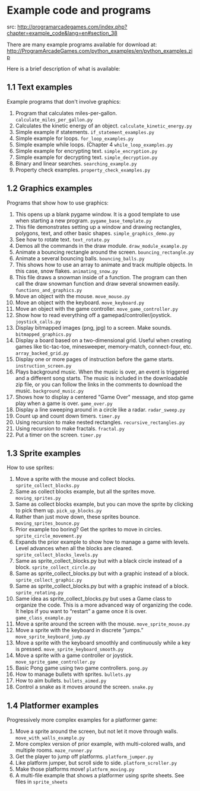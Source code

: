# Example code and programs
src: http://programarcadegames.com/index.php?chapter=example_code&lang=en#section_38 

There are many example programs available for download at:
http://ProgramArcadeGames.com/python_examples/en/python_examples.zip

Here is a brief description of what is available:

## 1.1 Text examples
Example programs that don't involve graphics:

1. Program that calculates miles-per-gallon.
    `calculate_miles_per_gallon.py`
2. Calculates the kinetic energy of an object.
`calculate_kinetic_energy.py`
3. Simple example if statements.
`if_statement_examples.py`
4. Simple example for loops.
`for_loop_examples.py`
5. Simple example while loops. (Chapter 4
`while_loop_examples.py`
6. Simple example for encrypting text.
`simple_encryption.py`
7. Simple example for decrypting text.
`simple_decryption.py`
8. Binary and linear searches.
`searching_example.py`
9. Property check examples.
`property_check_examples.py`


## 1.2 Graphics examples
Programs that show how to use graphics:

1. This opens up a blank pygame window. It is a good template to use when starting a new program.
`pygame_base_template.py`
2. This file demonstrates setting up a window and drawing rectangles, polygons, text, and other basic shapes.
`simple_graphics_demo.py`
3. See how to rotate text.
`text_rotate.py`
4. Demos all the commands in the draw module.
`draw_module_example.py`
5. Animate a bouncing rectangle around the screen.
`bouncing_rectangle.py`
6. Animate a several bouncing balls.
`bouncing_balls.py`
7. This shows how to use an array to animate and track multiple objects. In this case, snow flakes.
`animating_snow.py`
8. This file draws a snowman inside of a function. The program can then call the draw snowman function and draw several snowmen easily.
`functions_and_graphics.py`
9. Move an object with the mouse.
`move_mouse.py`
10. Move an object with the keyboard.
`move_keyboard.py`
11. Move an object with the game controller.
`move_game_controller.py`
12. Show how to read everything off a gamepad/controller/joystick.
`joystick_calls.py`
13. Display bitmapped images (png, jpg) to a screen. Make sounds.
`bitmapped_graphics.py`
14. Display a board based on a two-dimensional grid. Useful when creating games like tic-tac-toe, minesweeper, memory-match, connect-four, etc.
`array_backed_grid.py`
15. Display one or more pages of instruction before the game starts.
`instruction_screen.py`
16. Plays background music. When the music is over, an event is triggered and a different song starts. The music is included in the downloadable zip file, or you can follow the links in the comments to download the music.
`background_music.py`
17. Shows how to display a centered "Game Over" message, and stop game play when a game is over.
`game_over.py`
18. Display a line sweeping around in a circle like a radar.
`radar_sweep.py`
19. Count up and count down timers.
`timer.py`
20. Using recursion to make nested rectangles.
`recursive_rectangles.py`
21. Using recursion to make fractals.
`fractal.py`
22. Put a timer on the screen.
`timer.py`

## 1.3 Sprite examples
How to use sprites:

1. Move a sprite with the mouse and collect blocks.
`sprite_collect_blocks.py`
2. Same as collect blocks example, but all the sprites move.
`moving_sprites.py`
3. Same as collect blocks example, but you can move the sprite by clicking to pick them up.
`pick_up_blocks.py`
4. Rather than just move down, these sprites bounce.
`moving_sprites_bounce.py`
5. Prior example too boring? Get the sprites to move in circles.
`sprite_circle_movement.py`
6. Expands the prior example to show how to manage a game with levels. Level advances when all the blocks are cleared.
`sprite_collect_blocks_levels.py`
7. Same as sprite_collect_blocks.py but with a black circle instead of a block.
`sprite_collect_circle.py`
8. Same as sprite_collect_blocks.py but with a graphic instead of a block.
`sprite_collect_graphic.py`
9. Same as sprite_collect_blocks.py but with a graphic instead of a block.
`sprite_rotating.py`
10. Same idea as sprite_collect_blocks.py but uses a Game class to organize the code. This is a more advanced way of organizing the code. It helps if you want to “restart” a game once it is over.
`game_class_example.py`
11. Move a sprite around the screen with the mouse.
`move_sprite_mouse.py`
12. Move a sprite with the keyboard in discrete “jumps.”
`move_sprite_keyboard_jump.py`
13. Move a sprite with the keyboard smoothly and continuously while a key is pressed.
`move_sprite_keyboard_smooth.py`
14. Move a sprite with a game controller or joystick.
`move_sprite_game_controller.py`
15. Basic Pong game using two game controllers.
`pong.py`
16. How to manage bullets with sprites.
`bullets.py`
17. How to aim bullets.
`bullets_aimed.py`
18. Control a snake as it moves around the screen.
`snake.py`

## 1.4 Platformer examples
Progressively more complex examples for a platformer game:

1. Move a sprite around the screen, but not let it move through walls.
`move_with_walls_example.py`
2. More complex version of prior example, with multi-colored walls, and multiple rooms.
`maze_runner.py`
3. Get the player to jump off platforms.
`platform_jumper.py`
4. Like platform jumper, but scroll side to side.
`platform_scroller.py`
5. Make those platforms move!
`platform_moving.py`
6. A multi-file example that shows a platformer using sprite sheets.
See files in `sprite_sheets`